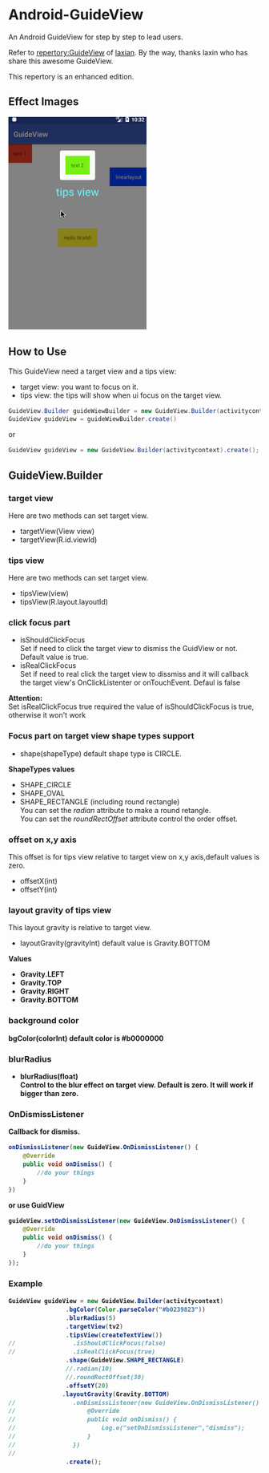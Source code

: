 # Android-GuideView
An Android GuideView for step by step to lead users.

Refer to [repertory:GuideView](https://github.com/laxian/GuideView) of [laxian](https://github.com/laxian).
By the way, thanks laxin who has share this awesome GuideView.

This repertory is an enhanced edition.

## Effect Images

![img](https://github.com/arjinmc/Android-GuideView/blob/master/images/sample.gif)

## How to Use
This GuideView need a target view and a tips view:
* target view: you want to focus on it.
* tips view: the tips will show when ui focus on the target view.

```java
GuideView.Builder guideWiewBuilder = new GuideView.Builder(activitycontext);
GuideView guideView = guideWiewBuilder.create()
```
or
```java
GuideView guideView = new GuideView.Builder(activitycontext).create();
```

## GuideView.Builder
### target view
Here are two methods can set target view.

* targetView(View view)
* targetView(R.id.viewId)

### tips view
Here are two methods can set target view.

* tipsView(view)
* tipsView(R.layout.layoutId)

### click focus part
* isShouldClickFocus  
Set if need to click the target view to dismiss the GuidView or not. Default value is true.
* isRealClickFocus  
Set if need to real click the target view to dissmiss and it will callback the target view's OnClickListenter or onTouchEvent. Defaul is false

<strong>Attention:</strong>  
Set isRealClickFocus true required the value of isShouldClickFocus is true, otherwise it won't work

### Focus part on target view shape types support
* shape(shapeType) 
default shape type is CIRCLE.

<strong>ShapeTypes values</strong>

* SHAPE_CIRCLE 
* SHAPE_OVAL
* SHAPE_RECTANGLE (including round rectangle)  
You can set the <i>radian</i> attribute to make a round retangle.  
You can set the <i>roundRectOffset</i> attribute control the order offset.

### offset on x,y axis
This offset is for tips view relative to target view on x,y axis,default values is zero.
* offsetX(int)
* offsetY(int)

### layout gravity of tips view
This layout gravity is relative to target view.
* layoutGravity(gravityInt)  default value is Gravity.BOTTOM

<strong>Values<strong>
* Gravity.LEFT
* Gravity.TOP
* Gravity.RIGHT
* Gravity.BOTTOM

### background color
bgColor(colorInt) default color is #b0000000

### blurRadius

* blurRadius(float)  
Control to the blur effect on target view. Default is zero. It will work if bigger than zero.

### OnDismissListener
Callback for dismiss.
```java
onDismissListener(new GuideView.OnDismissListener() {
    @Override
    public void onDismiss() {
        //do your things
    }
})
```
or use GuidView
```java
guideView.setOnDismissListener(new GuideView.OnDismissListener() {
    @Override
    public void onDismiss() {
        //do your things
    }
});
```

### Example
```java
GuideView guideView = new GuideView.Builder(activitycontext)
                .bgColor(Color.parseColor("#b0239823"))
                .blurRadius(5)
                .targetView(tv2)
                .tipsView(createTextView())
//                .isShouldClickFocus(false)
//                .isRealClickFocus(true)
                .shape(GuideView.SHAPE_RECTANGLE)
                //.radian(10)
                //.roundRectOffset(30)
                .offsetY(20)
               .layoutGravity(Gravity.BOTTOM)
//                .onDismissListener(new GuideView.OnDismissListener() {
//                    @Override
//                    public void onDismiss() {
//                        Log.e("setOnDismissListener","dismiss");
//                    }
//                })
//                
                .create();
```